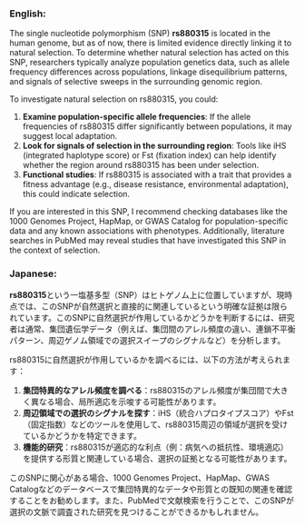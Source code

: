 ### English:
The single nucleotide polymorphism (SNP) **rs880315** is located in the human genome, but as of now, there is limited evidence directly linking it to natural selection. To determine whether natural selection has acted on this SNP, researchers typically analyze population genetics data, such as allele frequency differences across populations, linkage disequilibrium patterns, and signals of selective sweeps in the surrounding genomic region.

To investigate natural selection on rs880315, you could:
1. **Examine population-specific allele frequencies**: If the allele frequencies of rs880315 differ significantly between populations, it may suggest local adaptation.
2. **Look for signals of selection in the surrounding region**: Tools like iHS (integrated haplotype score) or Fst (fixation index) can help identify whether the region around rs880315 has been under selection.
3. **Functional studies**: If rs880315 is associated with a trait that provides a fitness advantage (e.g., disease resistance, environmental adaptation), this could indicate selection.

If you are interested in this SNP, I recommend checking databases like the 1000 Genomes Project, HapMap, or GWAS Catalog for population-specific data and any known associations with phenotypes. Additionally, literature searches in PubMed may reveal studies that have investigated this SNP in the context of selection.

### Japanese:
**rs880315**という一塩基多型（SNP）はヒトゲノム上に位置していますが、現時点では、このSNPが自然選択と直接的に関連しているという明確な証拠は限られています。このSNPに自然選択が作用しているかどうかを判断するには、研究者は通常、集団遺伝学データ（例えば、集団間のアレル頻度の違い、連鎖不平衡パターン、周辺ゲノム領域での選択スイープのシグナルなど）を分析します。

rs880315に自然選択が作用しているかを調べるには、以下の方法が考えられます：
1. **集団特異的なアレル頻度を調べる**：rs880315のアレル頻度が集団間で大きく異なる場合、局所適応を示唆する可能性があります。
2. **周辺領域での選択のシグナルを探す**：iHS（統合ハプロタイプスコア）やFst（固定指数）などのツールを使用して、rs880315周辺の領域が選択を受けているかどうかを特定できます。
3. **機能的研究**：rs880315が適応的な利点（例：病気への抵抗性、環境適応）を提供する形質と関連している場合、選択の証拠となる可能性があります。

このSNPに関心がある場合、1000 Genomes Project、HapMap、GWAS Catalogなどのデータベースで集団特異的なデータや形質との既知の関連を確認することをお勧めします。また、PubMedで文献検索を行うことで、このSNPが選択の文脈で調査された研究を見つけることができるかもしれません。
